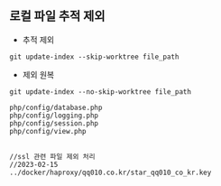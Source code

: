 ## 로컬 파일 추적 제외
- 추적 제외
```code
git update-index --skip-worktree file_path
```

- 제외 원복
```code
git update-index --no-skip-worktree file_path
```

```code
php/config/database.php
php/config/logging.php
php/config/session.php
php/config/view.php


//ssl 관련 파일 제외 처리
//2023-02-15
../docker/haproxy/qq010.co.kr/star_qq010_co_kr.key
```
